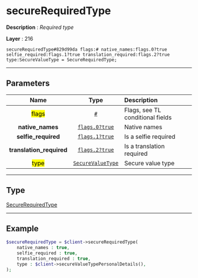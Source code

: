 # secureRequiredType

**Description** : *Required type*

**Layer** : 216

```tl
secureRequiredType#829d99da flags:# native_names:flags.0?true selfie_required:flags.1?true translation_required:flags.2?true type:SecureValueType = SecureRequiredType;
```

---

## Parameters

| Name | Type | Description |
| :---: | :---: | :--- |
| <mark>flags</mark> | [`#`](type/#) | Flags, see TL conditional fields |
| **native_names** | [`flags.0?true`](type/true) | Native names |
| **selfie_required** | [`flags.1?true`](type/true) | Is a selfie required |
| **translation_required** | [`flags.2?true`](type/true) | Is a translation required |
| <mark>type</mark> | [`SecureValueType`](type/SecureValueType) | Secure value type |

---

## Type

[SecureRequiredType](type/SecureRequiredType)

---

## Example

```php
$secureRequiredType = $client->secureRequiredType(
	native_names : true,
	selfie_required : true,
	translation_required : true,
	type : $client->secureValueTypePersonalDetails(),
);
```
